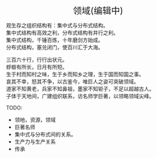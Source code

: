 <center><font size=5>领域(编辑中)</font></center>

观生存之组织结构有：集中式与分布式结构。<br/>
集中式结构有高效之利，分布式结构有并行之利。<br/>
集中式结构，千锤百炼，十年磨剑方始成。<br/>
分布式结构，塞兑闭门，使百川汇于大海。<br/>

三百六十行，行行出状元。<br/>
蜉蝣有所长，日月有所短。<br/>
生于村而知村之味，生于乡而知乡之理，生于国而知国之事。<br/>
哀其不幸，怒其不争，以古鉴今，唯巨人之姿可突破领域。<br/>
道家不知黄老，兵家不知鼻祖，墨家不知钜子，不足以超越古人。<br/>
子体于天地间，广建组织联系，访名师学巨著，以领略领域尖峰。<br/>

TODO: 
* 领地，资源，领域
* 巨著名师
* 集中式与分布式间的关系。
* 生产力与生产关系
* 传承
